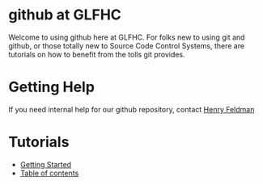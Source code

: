 # github at GLFHC
Welcome to using github here at GLFHC. For folks new to using git and github, or those totally new to Source Code Control Systems, there are tutorials on how to benefit from the tolls git provides.

# Getting Help
If you need internal help for our github repository, contact [Henry Feldman](mailto://hfeldman@glfhc.org)

# Tutorials
- [Getting Started](profile/tutorials/getting_started.md)
- [Table of contents](profile/tutorials/toc.md)
